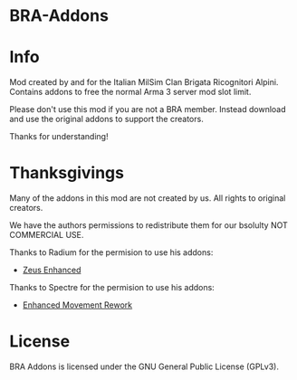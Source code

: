 # BRA-Addons

# Info

Mod created by and for the Italian MilSim Clan Brigata Ricognitori Alpini.
Contains addons to free the normal Arma 3 server mod slot limit.

Please don't use this mod if you are not a BRA member. Instead download and use the original addons to support the creators.

Thanks for understanding!

# Thanksgivings

Many of the addons in this mod are not created by us. All rights to original creators.

We have the authors permissions to redistribute them for our bsolulty NOT COMMERCIAL USE.


Thanks to Radium for the permision to use his addons:
- [Zeus Enhanced](https://steamcommunity.com/workshop/filedetails/?id=1779063631)

Thanks to Spectre for the permision to use his addons:
- [Enhanced Movement Rework](https://steamcommunity.com/sharedfiles/filedetails/?id=2034363662&searchtext=enhanced+movement)

# License

BRA Addons is licensed under the GNU General Public License (GPLv3).
